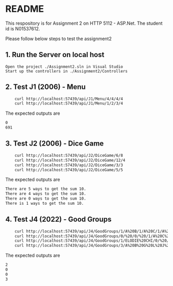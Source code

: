 # README

This respository is for Assignment 2 on HTTP 5112 - ASP.Net. The student id is N01537612.

Please follow below steps to test the assignment2

## 1. Run the Server on local host
    Open the project ./Assignment2.sln in Visual Studio
	Start up the controllers in ./Assignment2/Controllers

## 2. Test J1 (2006) - Menu

```bash
    curl http://localhost:57439/api/J1/Menu/4/4/4/4
    curl http://localhost:57439/api/J1/Menu/1/2/3/4
```
The expected outputs are

```bash
0
691
```

## 3. Test J2 (2006) - Dice Game

```bash
    curl http://localhost:57439/api/J2/DiceGame/6/8
    curl http://localhost:57439/api/J2/DiceGame/12/4
    curl http://localhost:57439/api/J2/DiceGame/3/3
    curl http://localhost:57439/api/J2/DiceGame/5/5
```
The expected outputs are

```bash
There are 5 ways to get the sum 10.
There are 4 ways to get the sum 10.
There are 0 ways to get the sum 10.
There is 1 ways to get the sum 10.
```

## 4. Test J4 (2022) - Good Groups

```bash
    curl http://localhost:57439/api/J4/GoodGroups/1/A%20B/1/A%20C/1/A%20C%20D
    curl http://localhost:57439/api/J4/GoodGroups/0/%20/0/%20/1/A%20C%20D
    curl http://localhost:57439/api/J4/GoodGroups/1/ELODIE%20CHI/0/%20/2/DWAYNE%20BEN%20ANJALI%20CHI%20FRANCOIS%20ELODIE
    curl http://localhost:57439/api/J4/GoodGroups/3/A%20B%20G%20L%20J%20K/2/D%20F%20D%20G/4/A%20C%20G%20B%20D%20F%20E%20H%20I%20J%20K%20L
```

The expected outputs are

```bash
2
0
0
3
```